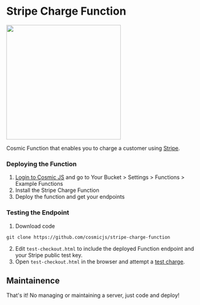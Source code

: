 # Stripe Charge Function
<img src="https://cosmic-s3.imgix.net/124843d0-7c94-11e8-9e7b-6d53b7000e38-stripe.png?w=1000" width="300" />

Cosmic Function that enables you to charge a customer using [Stripe](https://stripe.com).

### Deploying the Function
1. [Login to Cosmic JS](https://cosmicjs.com) and go to Your Bucket > Settings > Functions > Example Functions
2. Install the Stripe Charge Function
3. Deploy the function and get your endpoints

### Testing the Endpoint
1. Download code
```
git clone https://github.com/cosmicjs/stripe-charge-function
```
2. Edit `test-checkout.html` to include the deployed Function endpoint and your Stripe public test key.
3. Open `test-checkout.html` in the browser and attempt a [test charge](https://stripe.com/docs/testing).

## Maintainence
That's it! No managing or maintaining a server, just code and deploy!
